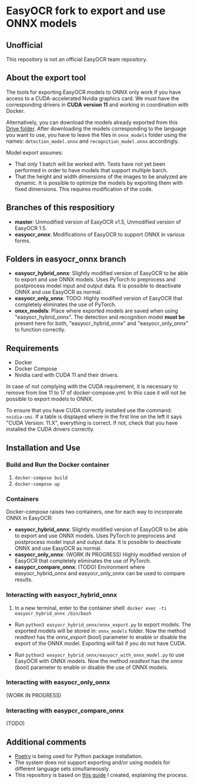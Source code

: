 # EasyOCR fork to export and use ONNX models

## Unofficial
This repository is not an official EasyOCR team repository.

## About the export tool
The tools for exporting EasyOCR models to ONNX only work if you have access to a CUDA-accelerated Nvidia graphics card. We must have the corresponding drivers in **CUDA version 11** and working in coordination with Docker.

Alternatively, you can download the models already exported from this [Drive folder](https://drive.google.com/drive/folders/1n_LOrJHkMVcZhyCgg37PYMAcsJ7_Sxsn?usp=sharing). After downloading the models corresponding to the language you want to use, you have to leave the files in `onnx_models` folder using the names: `detection_model.onnx` and `recognition_model.onnx` accordingly.

Model export assumes: 
- That only 1 batch will be worked with. Tests have not yet been performed in order to have models that support multiple barch.
- That the height and width dimensions of the images to be analyzed are dynamic. It is possible to optimize the models by exporting them with fixed dimensions. This requires modification of the code.

## Branches of this respositiory
- **master**: Unmodified version of EasyOCR v1.5, Unmodified version of EasyOCR 1.5.
- **easyocr_onnx**: Modifications of EasyOCR to support ONNX in various forms.

## Folders in easyocr_onnx branch
- **easyocr_hybrid_onnx**: Slightly modified version of EasyOCR to be able to export and use ONNX models. Uses PyTorch to preprocess and postprocess model input and output data. It is possible to deactivate ONNX and use EasyOCR as normal.
- **easyocr_only_onnx**: TODO: Highly modified version of EasyOCR that completely eliminates the use of PyTorch.
- **onxx_models**: Place where exported models are saved when using "easyocr_hybrid_onnx". The detection and recognition model **must be** present here for both, "easyocr_hybrid_onnx" and "easyocr_only_onnx" to function correctly.

## Requirements
- Docker
- Docker Compose
- Nvidia card with CUDA 11 and their drivers. 

In case of not complying with the CUDA requirement, it is necessary to remove from line 11 to 17 of docker-compose.yml. In this case it will not be possible to export models to ONNX.

To ensure that you have CUDA correctly installed use the command: `nvidia-smi`. If a table is displayed where in the first line on the left it says "CUDA Version: 11.X", everything is correct. If not, check that you have installed the CUDA drivers correctly.

## Installation and Use

### Build and Run the Docker container
1. `docker-compose build`
2. `docker-compose up`

### Containers
Docker-compose raises two containers, one for each way to incorporate ONNX in EasyOCR:

- **easyocr_hybrid_onnx**: Slightly modified version of EasyOCR to be able to export and use ONNX models. Uses PyTorch to preprocess and postprocess model input and output data. It is possible to deactivate ONNX and use EasyOCR as normal.
- **easyocr_only_onnx**: (WORK IN PROGRESS) Highly modified version of EasyOCR that completely eliminates the use of PyTorch.
- **easypcr_compare_onnx**: (TODO) Environment where easyocr_hybrid_onnx and easyocr_only_onnx can be used to compare results.

### Interacting with easyocr_hybrid_onnx

1. In a new terminal, enter to the container shell: `docker exec -ti easyocr_hybrid_onnx /bin/bash`

- Run `python3 easyocr_hybrid_onnx/onnx_export.py` to export models. The exported models will be stored in: `onnx_models` folder. Now the method *readtext* has the *onnx_export* (bool) parameter to enable or disable the export of the ONNX model. Exporting will fail if you do not have CUDA.

- Run `python3 easyocr_hybrid_onnx/easyocr_with_onnx_model.py` to use EasyOCR with ONNX models. Now the method *readtext* has the *onnx* (bool) parameter to enable or disable the use of ONNX models.

### Interacting with easyocr_only_onnx

(WORK IN PROGRESS)

### Interacting with easypcr_compare_onnx

(TODO)

## Additional comments

- [Poetry](https://python-poetry.org/) is being used for Python package installation.
- The system does not support exporting and/or using models for different language sets simultaneously.
- This repository is based on [this guide](https://github.com/JaidedAI/EasyOCR/issues/746) I created, explaining the process.

